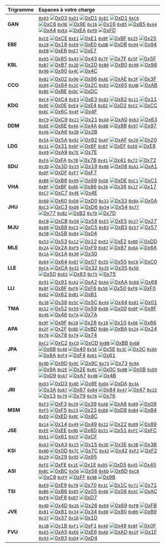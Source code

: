 |  Trigramme | Espaces à votre charge   |
|:---------- |:------------------------ |
| **GAN** | [`0x03`](./src/0x03) [![0x03](https://img.shields.io/website-up-down-green-red/https/github.com/oogre/256x256x256/blob/master/src/0x03.svg)](https://github.com/oogre/256x256x256/blob/master/src/0x03/index.html) [`0xD1`](./src/0xD1) [![0xD1](https://img.shields.io/website-up-down-green-red/https/github.com/oogre/256x256x256/blob/master/src/0xD1.svg)](https://github.com/oogre/256x256x256/blob/master/src/0xD1/) [`0xEC`](./src/0xEC) [![0xD1](https://img.shields.io/website-up-down-green-red/https/github.com/oogre/256x256x256/blob/master/src/0xEC.svg)](https://github.com/oogre/256x256x256/blob/master/src/0xEC/) [`0xC6`](./src/0xC6) [![0xC6](https://img.shields.io/website-up-down-green-red/https/github.com/oogre/256x256x256/blob/master/src/0xC6.svg)](https://github.com/oogre/256x256x256/blob/master/src/0xC6/) [`0x9E`](./src/0x9E) [![0x9E](https://img.shields.io/website-up-down-green-red/https/github.com/oogre/256x256x256/blob/master/src/0x9E.svg)](https://github.com/oogre/256x256x256/blob/master/src/0x9E/) [`0x16`](./src/0x16) [![0x16](https://img.shields.io/website-up-down-green-red/https/github.com/oogre/256x256x256/blob/master/src/0x16.svg)](https://github.com/oogre/256x256x256/blob/master/src/0x16/) [`0xB5`](./src/0xB5) [![0xB5](https://img.shields.io/website-up-down-green-red/https/github.com/oogre/256x256x256/blob/master/src/0xB5.svg)](https://github.com/oogre/256x256x256/blob/master/src/0xB5/) [`0xA4`](./src/0xA4) [![0xA4](https://img.shields.io/website-up-down-green-red/https/github.com/oogre/256x256x256/blob/master/src/0xA4.svg)](https://github.com/oogre/256x256x256/blob/master/src/0xA4/) [`0xEA`](./src/0xEA) [![0xEA](https://img.shields.io/website-up-down-green-red/https/github.com/oogre/256x256x256/blob/master/src/0xEA.svg)](https://github.com/oogre/256x256x256/blob/master/src/0xEA/) [`0xFD`](./src/0xFD) [![0xFD](https://img.shields.io/website-up-down-green-red/https/github.com/oogre/256x256x256/blob/master/src/0xFD.svg)](https://github.com/oogre/256x256x256/blob/master/src/0xFD/) |
| **EBE** | [`0xCE`](./src/0xCE) [![0xCE](https://img.shields.io/website-up-down-green-red/https/github.com/oogre/256x256x256/blob/master/src/0xCE.svg)](https://github.com/oogre/256x256x256/blob/master/src/0xCE/) [`0xE1`](./src/0xE1) [![0xE1](https://img.shields.io/website-up-down-green-red/https/github.com/oogre/256x256x256/blob/master/src/0xE1.svg)](https://github.com/oogre/256x256x256/blob/master/src/0xE1/) [`0xBF`](./src/0xBF) [![0xBF](https://img.shields.io/website-up-down-green-red/https/github.com/oogre/256x256x256/blob/master/src/0xBF.svg)](https://github.com/oogre/256x256x256/blob/master/src/0xBF/) [`0x25`](./src/0x25) [![0x25](https://img.shields.io/website-up-down-green-red/https/github.com/oogre/256x256x256/blob/master/src/0x25.svg)](https://github.com/oogre/256x256x256/blob/master/src/0x25/) [`0x18`](./src/0x18) [![0x18](https://img.shields.io/website-up-down-green-red/https/github.com/oogre/256x256x256/blob/master/src/0x18.svg)](https://github.com/oogre/256x256x256/blob/master/src/0x18/) [`0xE0`](./src/0xE0) [![0xE0](https://img.shields.io/website-up-down-green-red/https/github.com/oogre/256x256x256/blob/master/src/0xE0.svg)](https://github.com/oogre/256x256x256/blob/master/src/0xE0/) [`0xDB`](./src/0xDB) [![0xDB](https://img.shields.io/website-up-down-green-red/https/github.com/oogre/256x256x256/blob/master/src/0xDB.svg)](https://github.com/oogre/256x256x256/blob/master/src/0xDB/) [`0x94`](./src/0x94) [![0x94](https://img.shields.io/website-up-down-green-red/https/github.com/oogre/256x256x256/blob/master/src/0x94.svg)](https://github.com/oogre/256x256x256/blob/master/src/0x94/) [`0xEB`](./src/0xEB) [![0xEB](https://img.shields.io/website-up-down-green-red/https/github.com/oogre/256x256x256/blob/master/src/0xEB.svg)](https://github.com/oogre/256x256x256/blob/master/src/0xEB/) [`0xE7`](./src/0xE7) [![0xE7](https://img.shields.io/website-up-down-green-red/https/github.com/oogre/256x256x256/blob/master/src/0xE7.svg)](https://github.com/oogre/256x256x256/blob/master/src/0xE7/) |
| **KBL** | [`0x85`](./src/0x85) [![0x85](https://img.shields.io/website-up-down-green-red/https/github.com/oogre/256x256x256/blob/master/src/0x85.svg)](https://github.com/oogre/256x256x256/blob/master/src/0x85/) [`0x43`](./src/0x43) [![0x43](https://img.shields.io/website-up-down-green-red/https/github.com/oogre/256x256x256/blob/master/src/0x43.svg)](https://github.com/oogre/256x256x256/blob/master/src/0x43/) [`0x7F`](./src/0x7F) [![0x7F](https://img.shields.io/website-up-down-green-red/https/github.com/oogre/256x256x256/blob/master/src/0x7F.svg)](https://github.com/oogre/256x256x256/blob/master/src/0x7F/) [`0x5F`](./src/0x5F) [![0x5F](https://img.shields.io/website-up-down-green-red/https/github.com/oogre/256x256x256/blob/master/src/0x5F.svg)](https://github.com/oogre/256x256x256/blob/master/src/0x5F/) [`0xB7`](./src/0xB7) [![0xB7](https://img.shields.io/website-up-down-green-red/https/github.com/oogre/256x256x256/blob/master/src/0xB7.svg)](https://github.com/oogre/256x256x256/blob/master/src/0xB7/) [`0x2D`](./src/0x2D) [![0x2D](https://img.shields.io/website-up-down-green-red/https/github.com/oogre/256x256x256/blob/master/src/0x2D.svg)](https://github.com/oogre/256x256x256/blob/master/src/0x2D/) [`0xB0`](./src/0xB0) [![0xB0](https://img.shields.io/website-up-down-green-red/https/github.com/oogre/256x256x256/blob/master/src/0xB0.svg)](https://github.com/oogre/256x256x256/blob/master/src/0xB0/) [`0x98`](./src/0x98) [![0x98](https://img.shields.io/website-up-down-green-red/https/github.com/oogre/256x256x256/blob/master/src/0x98.svg)](https://github.com/oogre/256x256x256/blob/master/src/0x98/) [`0x90`](./src/0x90) [![0x90](https://img.shields.io/website-up-down-green-red/https/github.com/oogre/256x256x256/blob/master/src/0x90.svg)](https://github.com/oogre/256x256x256/blob/master/src/0x90/) [`0x4C`](./src/0x4C) [![0x4C](https://img.shields.io/website-up-down-green-red/https/github.com/oogre/256x256x256/blob/master/src/0x4C.svg)](https://github.com/oogre/256x256x256/blob/master/src/0x4C/) |
| **CCO** | [`0x02`](./src/0x02) [![0x02](https://img.shields.io/website-up-down-green-red/https/github.com/oogre/256x256x256/blob/master/src/0x02.svg)](https://github.com/oogre/256x256x256/blob/master/src/0x02/) [`0x96`](./src/0x96) [![0x96](https://img.shields.io/website-up-down-green-red/https/github.com/oogre/256x256x256/blob/master/src/0x96.svg)](https://github.com/oogre/256x256x256/blob/master/src/0x96/) [`0xAE`](./src/0xAE) [![0xAE](https://img.shields.io/website-up-down-green-red/https/github.com/oogre/256x256x256/blob/master/src/0xAE.svg)](https://github.com/oogre/256x256x256/blob/master/src/0xAE/) [`0x3F`](./src/0x3F) [![0x3F](https://img.shields.io/website-up-down-green-red/https/github.com/oogre/256x256x256/blob/master/src/0x3F.svg)](https://github.com/oogre/256x256x256/blob/master/src/0x3F/) [`0x84`](./src/0x84) [![0x84](https://img.shields.io/website-up-down-green-red/https/github.com/oogre/256x256x256/blob/master/src/0x84.svg)](https://github.com/oogre/256x256x256/blob/master/src/0x84/) [`0x2C`](./src/0x2C) [![0x2C](https://img.shields.io/website-up-down-green-red/https/github.com/oogre/256x256x256/blob/master/src/0x2C.svg)](https://github.com/oogre/256x256x256/blob/master/src/0x2C/) [`0x65`](./src/0x65) [![0x65](https://img.shields.io/website-up-down-green-red/https/github.com/oogre/256x256x256/blob/master/src/0x65.svg)](https://github.com/oogre/256x256x256/blob/master/src/0x65/) [`0xAB`](./src/0xAB) [![0xAB](https://img.shields.io/website-up-down-green-red/https/github.com/oogre/256x256x256/blob/master/src/0xAB.svg)](https://github.com/oogre/256x256x256/blob/master/src/0xAB/) [`0xBE`](./src/0xBE) [![0xBE](https://img.shields.io/website-up-down-green-red/https/github.com/oogre/256x256x256/blob/master/src/0xBE.svg)](https://github.com/oogre/256x256x256/blob/master/src/0xBE/) [`0xDC`](./src/0xDC) [![0xDC](https://img.shields.io/website-up-down-green-red/https/github.com/oogre/256x256x256/blob/master/src/0xDC.svg)](https://github.com/oogre/256x256x256/blob/master/src/0xDC/) |
| **KDG** | [`0xC4`](./src/0xC4) [![0xC4](https://img.shields.io/website-up-down-green-red/https/github.com/oogre/256x256x256/blob/master/src/0xC4.svg)](https://github.com/oogre/256x256x256/blob/master/src/0xC4/) [`0xE3`](./src/0xE3) [![0xE3](https://img.shields.io/website-up-down-green-red/https/github.com/oogre/256x256x256/blob/master/src/0xE3.svg)](https://github.com/oogre/256x256x256/blob/master/src/0xE3/) [`0x82`](./src/0x82) [![0x82](https://img.shields.io/website-up-down-green-red/https/github.com/oogre/256x256x256/blob/master/src/0x82.svg)](https://github.com/oogre/256x256x256/blob/master/src/0x82/) [`0x11`](./src/0x11) [![0x11](https://img.shields.io/website-up-down-green-red/https/github.com/oogre/256x256x256/blob/master/src/0x11.svg)](https://github.com/oogre/256x256x256/blob/master/src/0x11/) [`0x0E`](./src/0x0E) [![0x0E](https://img.shields.io/website-up-down-green-red/https/github.com/oogre/256x256x256/blob/master/src/0x0E.svg)](https://github.com/oogre/256x256x256/blob/master/src/0x0E/) [`0xE4`](./src/0xE4) [![0xE4](https://img.shields.io/website-up-down-green-red/https/github.com/oogre/256x256x256/blob/master/src/0xE4.svg)](https://github.com/oogre/256x256x256/blob/master/src/0xE4/) [`0xD2`](./src/0xD2) [![0xD2](https://img.shields.io/website-up-down-green-red/https/github.com/oogre/256x256x256/blob/master/src/0xD2.svg)](https://github.com/oogre/256x256x256/blob/master/src/0xD2/) [`0xCC`](./src/0xCC) [![0xCC](https://img.shields.io/website-up-down-green-red/https/github.com/oogre/256x256x256/blob/master/src/0xCC.svg)](https://github.com/oogre/256x256x256/blob/master/src/0xCC/) [`0x6C`](./src/0x6C) [![0x6C](https://img.shields.io/website-up-down-green-red/https/github.com/oogre/256x256x256/blob/master/src/0x6C.svg)](https://github.com/oogre/256x256x256/blob/master/src/0x6C/) [`0x4F`](./src/0x4F) [![0x4F](https://img.shields.io/website-up-down-green-red/https/github.com/oogre/256x256x256/blob/master/src/0x4F.svg)](https://github.com/oogre/256x256x256/blob/master/src/0x4F/) |
| **DDM** | [`0xC9`](./src/0xC9) [![0xC9](https://img.shields.io/website-up-down-green-red/https/github.com/oogre/256x256x256/blob/master/src/0xC9.svg)](https://github.com/oogre/256x256x256/blob/master/src/0xC9/) [`0x21`](./src/0x21) [![0x21](https://img.shields.io/website-up-down-green-red/https/github.com/oogre/256x256x256/blob/master/src/0x21.svg)](https://github.com/oogre/256x256x256/blob/master/src/0x21/) [`0xA0`](./src/0xA0) [![0xA0](https://img.shields.io/website-up-down-green-red/https/github.com/oogre/256x256x256/blob/master/src/0xA0.svg)](https://github.com/oogre/256x256x256/blob/master/src/0xA0/) [`0x63`](./src/0x63) [![0x63](https://img.shields.io/website-up-down-green-red/https/github.com/oogre/256x256x256/blob/master/src/0x63.svg)](https://github.com/oogre/256x256x256/blob/master/src/0x63/) [`0x6E`](./src/0x6E) [![0x6E](https://img.shields.io/website-up-down-green-red/https/github.com/oogre/256x256x256/blob/master/src/0x6E.svg)](https://github.com/oogre/256x256x256/blob/master/src/0x6E/) [`0x4A`](./src/0x4A) [![0x4A](https://img.shields.io/website-up-down-green-red/https/github.com/oogre/256x256x256/blob/master/src/0x4A.svg)](https://github.com/oogre/256x256x256/blob/master/src/0x4A/) [`0x8B`](./src/0x8B) [![0x8B](https://img.shields.io/website-up-down-green-red/https/github.com/oogre/256x256x256/blob/master/src/0x8B.svg)](https://github.com/oogre/256x256x256/blob/master/src/0x8B/) [`0x97`](./src/0x97) [![0x97](https://img.shields.io/website-up-down-green-red/https/github.com/oogre/256x256x256/blob/master/src/0x97.svg)](https://github.com/oogre/256x256x256/blob/master/src/0x97/) [`0xA6`](./src/0xA6) [![0xA6](https://img.shields.io/website-up-down-green-red/https/github.com/oogre/256x256x256/blob/master/src/0xA6.svg)](https://github.com/oogre/256x256x256/blob/master/src/0xA6/) [`0x2B`](./src/0x2B) [![0x2B](https://img.shields.io/website-up-down-green-red/https/github.com/oogre/256x256x256/blob/master/src/0x2B.svg)](https://github.com/oogre/256x256x256/blob/master/src/0x2B/) |
| **LDG** | [`0x5A`](./src/0x5A) [![0x5A](https://img.shields.io/website-up-down-green-red/https/github.com/oogre/256x256x256/blob/master/src/0x5A.svg)](https://github.com/oogre/256x256x256/blob/master/src/0x5A/) [`0x92`](./src/0x92) [![0x92](https://img.shields.io/website-up-down-green-red/https/github.com/oogre/256x256x256/blob/master/src/0x92.svg)](https://github.com/oogre/256x256x256/blob/master/src/0x92/) [`0xAF`](./src/0xAF) [![0xAF](https://img.shields.io/website-up-down-green-red/https/github.com/oogre/256x256x256/blob/master/src/0xAF.svg)](https://github.com/oogre/256x256x256/blob/master/src/0xAF/) [`0x20`](./src/0x20) [![0x20](https://img.shields.io/website-up-down-green-red/https/github.com/oogre/256x256x256/blob/master/src/0x20.svg)](https://github.com/oogre/256x256x256/blob/master/src/0x20/) [`0x31`](./src/0x31) [![0x31](https://img.shields.io/website-up-down-green-red/https/github.com/oogre/256x256x256/blob/master/src/0x31.svg)](https://github.com/oogre/256x256x256/blob/master/src/0x31/) [`0x6F`](./src/0x6F) [![0x6F](https://img.shields.io/website-up-down-green-red/https/github.com/oogre/256x256x256/blob/master/src/0x6F.svg)](https://github.com/oogre/256x256x256/blob/master/src/0x6F/) [`0xEF`](./src/0xEF) [![0xEF](https://img.shields.io/website-up-down-green-red/https/github.com/oogre/256x256x256/blob/master/src/0xEF.svg)](https://github.com/oogre/256x256x256/blob/master/src/0xEF/) [`0xE8`](./src/0xE8) [![0xE8](https://img.shields.io/website-up-down-green-red/https/github.com/oogre/256x256x256/blob/master/src/0xE8.svg)](https://github.com/oogre/256x256x256/blob/master/src/0xE8/) [`0xA9`](./src/0xA9) [![0xA9](https://img.shields.io/website-up-down-green-red/https/github.com/oogre/256x256x256/blob/master/src/0xA9.svg)](https://github.com/oogre/256x256x256/blob/master/src/0xA9/) [`0x7E`](./src/0x7E) [![0x7E](https://img.shields.io/website-up-down-green-red/https/github.com/oogre/256x256x256/blob/master/src/0x7E.svg)](https://github.com/oogre/256x256x256/blob/master/src/0x7E/) |
| **SDU** | [`0xFA`](./src/0xFA) [![0xFA](https://img.shields.io/website-up-down-green-red/https/github.com/oogre/256x256x256/blob/master/src/0xFA.svg)](https://github.com/oogre/256x256x256/blob/master/src/0xFA/) [`0x7B`](./src/0x7B) [![0x7B](https://img.shields.io/website-up-down-green-red/https/github.com/oogre/256x256x256/blob/master/src/0x7B.svg)](https://github.com/oogre/256x256x256/blob/master/src/0x7B/) [`0x41`](./src/0x41) [![0x41](https://img.shields.io/website-up-down-green-red/https/github.com/oogre/256x256x256/blob/master/src/0x41.svg)](https://github.com/oogre/256x256x256/blob/master/src/0x41/) [`0x72`](./src/0x72) [![0x72](https://img.shields.io/website-up-down-green-red/https/github.com/oogre/256x256x256/blob/master/src/0x72.svg)](https://github.com/oogre/256x256x256/blob/master/src/0x72/) [`0x3D`](./src/0x3D) [![0x3D](https://img.shields.io/website-up-down-green-red/https/github.com/oogre/256x256x256/blob/master/src/0x3D.svg)](https://github.com/oogre/256x256x256/blob/master/src/0x3D/) [`0x19`](./src/0x19) [![0x19](https://img.shields.io/website-up-down-green-red/https/github.com/oogre/256x256x256/blob/master/src/0x19.svg)](https://github.com/oogre/256x256x256/blob/master/src/0x19/) [`0x08`](./src/0x08) [![0x08](https://img.shields.io/website-up-down-green-red/https/github.com/oogre/256x256x256/blob/master/src/0x08.svg)](https://github.com/oogre/256x256x256/blob/master/src/0x08/) [`0xA1`](./src/0xA1) [![0xA1](https://img.shields.io/website-up-down-green-red/https/github.com/oogre/256x256x256/blob/master/src/0xA1.svg)](https://github.com/oogre/256x256x256/blob/master/src/0xA1/) [`0xDF`](./src/0xDF) [![0xDF](https://img.shields.io/website-up-down-green-red/https/github.com/oogre/256x256x256/blob/master/src/0xDF.svg)](https://github.com/oogre/256x256x256/blob/master/src/0xDF/) [`0xF7`](./src/0xF7) [![0xF7](https://img.shields.io/website-up-down-green-red/https/github.com/oogre/256x256x256/blob/master/src/0xF7.svg)](https://github.com/oogre/256x256x256/blob/master/src/0xF7/) |
| **VHA** | [`0xB8`](./src/0xB8) [![0xB8](https://img.shields.io/website-up-down-green-red/https/github.com/oogre/256x256x256/blob/master/src/0xB8.svg)](https://github.com/oogre/256x256x256/blob/master/src/0xB8/) [`0x99`](./src/0x99) [![0x99](https://img.shields.io/website-up-down-green-red/https/github.com/oogre/256x256x256/blob/master/src/0x99.svg)](https://github.com/oogre/256x256x256/blob/master/src/0x99/) [`0xDE`](./src/0xDE) [![0xDE](https://img.shields.io/website-up-down-green-red/https/github.com/oogre/256x256x256/blob/master/src/0xDE.svg)](https://github.com/oogre/256x256x256/blob/master/src/0xDE/) [`0xC1`](./src/0xC1) [![0xC1](https://img.shields.io/website-up-down-green-red/https/github.com/oogre/256x256x256/blob/master/src/0xC1.svg)](https://github.com/oogre/256x256x256/blob/master/src/0xC1/) [`0xBF`](./src/0xBF) [![0xBF](https://img.shields.io/website-up-down-green-red/https/github.com/oogre/256x256x256/blob/master/src/0xBF.svg)](https://github.com/oogre/256x256x256/blob/master/src/0xBF/) [`0x86`](./src/0x86) [![0x86](https://img.shields.io/website-up-down-green-red/https/github.com/oogre/256x256x256/blob/master/src/0x86.svg)](https://github.com/oogre/256x256x256/blob/master/src/0x86/) [`0x36`](./src/0x36) [![0x36](https://img.shields.io/website-up-down-green-red/https/github.com/oogre/256x256x256/blob/master/src/0x36.svg)](https://github.com/oogre/256x256x256/blob/master/src/0x36/) [`0x17`](./src/0x17) [![0x17](https://img.shields.io/website-up-down-green-red/https/github.com/oogre/256x256x256/blob/master/src/0x17.svg)](https://github.com/oogre/256x256x256/blob/master/src/0x17/) [`0xC7`](./src/0xC7) [![0xC7](https://img.shields.io/website-up-down-green-red/https/github.com/oogre/256x256x256/blob/master/src/0xC7.svg)](https://github.com/oogre/256x256x256/blob/master/src/0xC7/) [`0x4E`](./src/0x4E) [![0x4E](https://img.shields.io/website-up-down-green-red/https/github.com/oogre/256x256x256/blob/master/src/0x4E.svg)](https://github.com/oogre/256x256x256/blob/master/src/0x4E/) |
| **JHU** | [`0x60`](./src/0x60) [![0x60](https://img.shields.io/website-up-down-green-red/https/github.com/oogre/256x256x256/blob/master/src/0x60.svg)](https://github.com/oogre/256x256x256/blob/master/src/0x60/) [`0xD0`](./src/0xD0) [![0xD0](https://img.shields.io/website-up-down-green-red/https/github.com/oogre/256x256x256/blob/master/src/0xD0.svg)](https://github.com/oogre/256x256x256/blob/master/src/0xD0/) [`0x33`](./src/0x33) [![0x33](https://img.shields.io/website-up-down-green-red/https/github.com/oogre/256x256x256/blob/master/src/0x33.svg)](https://github.com/oogre/256x256x256/blob/master/src/0x33/) [`0x0A`](./src/0x0A) [![0x0A](https://img.shields.io/website-up-down-green-red/https/github.com/oogre/256x256x256/blob/master/src/0x0A.svg)](https://github.com/oogre/256x256x256/blob/master/src/0x0A/) [`0xC3`](./src/0xC3) [![0xC3](https://img.shields.io/website-up-down-green-red/https/github.com/oogre/256x256x256/blob/master/src/0xC3.svg)](https://github.com/oogre/256x256x256/blob/master/src/0xC3/) [`0xD6`](./src/0xD6) [![0xD6](https://img.shields.io/website-up-down-green-red/https/github.com/oogre/256x256x256/blob/master/src/0xD6.svg)](https://github.com/oogre/256x256x256/blob/master/src/0xD6/) [`0x54`](./src/0x54) [![0x54](https://img.shields.io/website-up-down-green-red/https/github.com/oogre/256x256x256/blob/master/src/0x54.svg)](https://github.com/oogre/256x256x256/blob/master/src/0x54/) [`0x77`](./src/0x77) [![0x77](https://img.shields.io/website-up-down-green-red/https/github.com/oogre/256x256x256/blob/master/src/0x77.svg)](https://github.com/oogre/256x256x256/blob/master/src/0x77/) [`0xB2`](./src/0xB2) [![0xB2](https://img.shields.io/website-up-down-green-red/https/github.com/oogre/256x256x256/blob/master/src/0xB2.svg)](https://github.com/oogre/256x256x256/blob/master/src/0xB2/) [`0x7D`](./src/0x7D) [![0x7D](https://img.shields.io/website-up-down-green-red/https/github.com/oogre/256x256x256/blob/master/src/0x7D.svg)](https://github.com/oogre/256x256x256/blob/master/src/0x7D/) |
| **MJU** | [`0xCB`](./src/0xCB) [![0xCB](https://img.shields.io/website-up-down-green-red/https/github.com/oogre/256x256x256/blob/master/src/0xCB.svg)](https://github.com/oogre/256x256x256/blob/master/src/0xCB/) [`0x58`](./src/0x58) [![0x58](https://img.shields.io/website-up-down-green-red/https/github.com/oogre/256x256x256/blob/master/src/0x58.svg)](https://github.com/oogre/256x256x256/blob/master/src/0x58/) [`0xE5`](./src/0xE5) [![0xE5](https://img.shields.io/website-up-down-green-red/https/github.com/oogre/256x256x256/blob/master/src/0xE5.svg)](https://github.com/oogre/256x256x256/blob/master/src/0xE5/) [`0x27`](./src/0x27) [![0x27](https://img.shields.io/website-up-down-green-red/https/github.com/oogre/256x256x256/blob/master/src/0x27.svg)](https://github.com/oogre/256x256x256/blob/master/src/0x27/) [`0x88`](./src/0x88) [![0x88](https://img.shields.io/website-up-down-green-red/https/github.com/oogre/256x256x256/blob/master/src/0x88.svg)](https://github.com/oogre/256x256x256/blob/master/src/0x88/) [`0xC5`](./src/0xC5) [![0xC5](https://img.shields.io/website-up-down-green-red/https/github.com/oogre/256x256x256/blob/master/src/0xC5.svg)](https://github.com/oogre/256x256x256/blob/master/src/0xC5/) [`0xB3`](./src/0xB3) [![0xB3](https://img.shields.io/website-up-down-green-red/https/github.com/oogre/256x256x256/blob/master/src/0xB3.svg)](https://github.com/oogre/256x256x256/blob/master/src/0xB3/) [`0x57`](./src/0x57) [![0x57](https://img.shields.io/website-up-down-green-red/https/github.com/oogre/256x256x256/blob/master/src/0x57.svg)](https://github.com/oogre/256x256x256/blob/master/src/0x57/) [`0x5B`](./src/0x5B) [![0x5B](https://img.shields.io/website-up-down-green-red/https/github.com/oogre/256x256x256/blob/master/src/0x5B.svg)](https://github.com/oogre/256x256x256/blob/master/src/0x5B/) [`0x04`](./src/0x04) [![0x04](https://img.shields.io/website-up-down-green-red/https/github.com/oogre/256x256x256/blob/master/src/0x04.svg)](https://github.com/oogre/256x256x256/blob/master/src/0x04/) |
| **MLE** | [`0x53`](./src/0x53) [![0x53](https://img.shields.io/website-up-down-green-red/https/github.com/oogre/256x256x256/blob/master/src/0x53.svg)](https://github.com/oogre/256x256x256/blob/master/src/0x53/) [`0x12`](./src/0x12) [![0x12](https://img.shields.io/website-up-down-green-red/https/github.com/oogre/256x256x256/blob/master/src/0x12.svg)](https://github.com/oogre/256x256x256/blob/master/src/0x12/) [`0xE2`](./src/0xE2) [![0xE2](https://img.shields.io/website-up-down-green-red/https/github.com/oogre/256x256x256/blob/master/src/0xE2.svg)](https://github.com/oogre/256x256x256/blob/master/src/0xE2/) [`0xDD`](./src/0xDD) [![0xDD](https://img.shields.io/website-up-down-green-red/https/github.com/oogre/256x256x256/blob/master/src/0xDD.svg)](https://github.com/oogre/256x256x256/blob/master/src/0xDD/) [`0x2A`](./src/0x2A) [![0x2A](https://img.shields.io/website-up-down-green-red/https/github.com/oogre/256x256x256/blob/master/src/0x2A.svg)](https://github.com/oogre/256x256x256/blob/master/src/0x2A/) [`0xF9`](./src/0xF9) [![0xF9](https://img.shields.io/website-up-down-green-red/https/github.com/oogre/256x256x256/blob/master/src/0xF9.svg)](https://github.com/oogre/256x256x256/blob/master/src/0xF9/) [`0x87`](./src/0x87) [![0x87](https://img.shields.io/website-up-down-green-red/https/github.com/oogre/256x256x256/blob/master/src/0x87.svg)](https://github.com/oogre/256x256x256/blob/master/src/0x87/) [`0x6A`](./src/0x6A) [![0x6A](https://img.shields.io/website-up-down-green-red/https/github.com/oogre/256x256x256/blob/master/src/0x6A.svg)](https://github.com/oogre/256x256x256/blob/master/src/0x6A/) [`0x1A`](./src/0x1A) [![0x1A](https://img.shields.io/website-up-down-green-red/https/github.com/oogre/256x256x256/blob/master/src/0x1A.svg)](https://github.com/oogre/256x256x256/blob/master/src/0x1A/) [`0x30`](./src/0x30) [![0x30](https://img.shields.io/website-up-down-green-red/https/github.com/oogre/256x256x256/blob/master/src/0x30.svg)](https://github.com/oogre/256x256x256/blob/master/src/0x30/) |
| **LLE** | [`0x64`](./src/0x64) [![0x64](https://img.shields.io/website-up-down-green-red/https/github.com/oogre/256x256x256/blob/master/src/0x64.svg)](https://github.com/oogre/256x256x256/blob/master/src/0x64/) [`0x07`](./src/0x07) [![0x07](https://img.shields.io/website-up-down-green-red/https/github.com/oogre/256x256x256/blob/master/src/0x07.svg)](https://github.com/oogre/256x256x256/blob/master/src/0x07/) [`0x55`](./src/0x55) [![0x55](https://img.shields.io/website-up-down-green-red/https/github.com/oogre/256x256x256/blob/master/src/0x55.svg)](https://github.com/oogre/256x256x256/blob/master/src/0x55/) [`0xC0`](./src/0xC0) [![0xC0](https://img.shields.io/website-up-down-green-red/https/github.com/oogre/256x256x256/blob/master/src/0xC0.svg)](https://github.com/oogre/256x256x256/blob/master/src/0xC0/) [`0xCA`](./src/0xCA) [![0xCA](https://img.shields.io/website-up-down-green-red/https/github.com/oogre/256x256x256/blob/master/src/0xCA.svg)](https://github.com/oogre/256x256x256/blob/master/src/0xCA/) [`0x32`](./src/0x32) [![0x32](https://img.shields.io/website-up-down-green-red/https/github.com/oogre/256x256x256/blob/master/src/0x32.svg)](https://github.com/oogre/256x256x256/blob/master/src/0x32/) [`0x35`](./src/0x35) [![0x35](https://img.shields.io/website-up-down-green-red/https/github.com/oogre/256x256x256/blob/master/src/0x35.svg)](https://github.com/oogre/256x256x256/blob/master/src/0x35/) [`0x5D`](./src/0x5D) [![0x5D](https://img.shields.io/website-up-down-green-red/https/github.com/oogre/256x256x256/blob/master/src/0x5D.svg)](https://github.com/oogre/256x256x256/blob/master/src/0x5D/) [`0x83`](./src/0x83) [![0x83](https://img.shields.io/website-up-down-green-red/https/github.com/oogre/256x256x256/blob/master/src/0x83.svg)](https://github.com/oogre/256x256x256/blob/master/src/0x83/) [`0x75`](./src/0x75) [![0x75](https://img.shields.io/website-up-down-green-red/https/github.com/oogre/256x256x256/blob/master/src/0x75.svg)](https://github.com/oogre/256x256x256/blob/master/src/0x75/) |
| **LLI** | [`0x91`](./src/0x91) [![0x91](https://img.shields.io/website-up-down-green-red/https/github.com/oogre/256x256x256/blob/master/src/0x91.svg)](https://github.com/oogre/256x256x256/blob/master/src/0x91/) [`0xA2`](./src/0xA2) [![0xA2](https://img.shields.io/website-up-down-green-red/https/github.com/oogre/256x256x256/blob/master/src/0xA2.svg)](https://github.com/oogre/256x256x256/blob/master/src/0xA2/) [`0xAA`](./src/0xAA) [![0xAA](https://img.shields.io/website-up-down-green-red/https/github.com/oogre/256x256x256/blob/master/src/0xAA.svg)](https://github.com/oogre/256x256x256/blob/master/src/0xAA/) [`0x68`](./src/0x68) [![0x68](https://img.shields.io/website-up-down-green-red/https/github.com/oogre/256x256x256/blob/master/src/0x68.svg)](https://github.com/oogre/256x256x256/blob/master/src/0x68/) [`0x8F`](./src/0x8F) [![0x8F](https://img.shields.io/website-up-down-green-red/https/github.com/oogre/256x256x256/blob/master/src/0x8F.svg)](https://github.com/oogre/256x256x256/blob/master/src/0x8F/) [`0xF6`](./src/0xF6) [![0xF6](https://img.shields.io/website-up-down-green-red/https/github.com/oogre/256x256x256/blob/master/src/0xF6.svg)](https://github.com/oogre/256x256x256/blob/master/src/0xF6/) [`0x50`](./src/0x50) [![0x50](https://img.shields.io/website-up-down-green-red/https/github.com/oogre/256x256x256/blob/master/src/0x50.svg)](https://github.com/oogre/256x256x256/blob/master/src/0x50/) [`0xF0`](./src/0xF0) [![0xF0](https://img.shields.io/website-up-down-green-red/https/github.com/oogre/256x256x256/blob/master/src/0xF0.svg)](https://github.com/oogre/256x256x256/blob/master/src/0xF0/) [`0x62`](./src/0x62) [![0x62](https://img.shields.io/website-up-down-green-red/https/github.com/oogre/256x256x256/blob/master/src/0x62.svg)](https://github.com/oogre/256x256x256/blob/master/src/0x62/) [`0xB1`](./src/0xB1) [![0xB1](https://img.shields.io/website-up-down-green-red/https/github.com/oogre/256x256x256/blob/master/src/0xB1.svg)](https://github.com/oogre/256x256x256/blob/master/src/0xB1/) |
| **TMA** | [`0x38`](./src/0x38) [![0x38](https://img.shields.io/website-up-down-green-red/https/github.com/oogre/256x256x256/blob/master/src/0x38.svg)](https://github.com/oogre/256x256x256/blob/master/src/0x38/) [`0x5C`](./src/0x5C) [![0x5C](https://img.shields.io/website-up-down-green-red/https/github.com/oogre/256x256x256/blob/master/src/0x5C.svg)](https://github.com/oogre/256x256x256/blob/master/src/0x5C/) [`0x44`](./src/0x44) [![0x44](https://img.shields.io/website-up-down-green-red/https/github.com/oogre/256x256x256/blob/master/src/0x44.svg)](https://github.com/oogre/256x256x256/blob/master/src/0x44/) [`0x01`](./src/0x01) [![0x01](https://img.shields.io/website-up-down-green-red/https/github.com/oogre/256x256x256/blob/master/src/0x01.svg)](https://github.com/oogre/256x256x256/blob/master/src/0x01/) [`0x52`](./src/0x52) [![0x52](https://img.shields.io/website-up-down-green-red/https/github.com/oogre/256x256x256/blob/master/src/0x52.svg)](https://github.com/oogre/256x256x256/blob/master/src/0x52/) [`0x59`](./src/0x59) [![0x59](https://img.shields.io/website-up-down-green-red/https/github.com/oogre/256x256x256/blob/master/src/0x59.svg)](https://github.com/oogre/256x256x256/blob/master/src/0x59/) [`0x00`](./src/0x00) [![0x00](https://img.shields.io/website-up-down-green-red/https/github.com/oogre/256x256x256/blob/master/src/0x00.svg)](https://github.com/oogre/256x256x256/blob/master/src/0x00/) [`0x8F`](./src/0x8F) [![0x8F](https://img.shields.io/website-up-down-green-red/https/github.com/oogre/256x256x256/blob/master/src/0x8F.svg)](https://github.com/oogre/256x256x256/blob/master/src/0x8F/) [`0x46`](./src/0x46) [![0x46](https://img.shields.io/website-up-down-green-red/https/github.com/oogre/256x256x256/blob/master/src/0x46.svg)](https://github.com/oogre/256x256x256/blob/master/src/0x46/) [`0x7A`](./src/0x7A) [![0x7A](https://img.shields.io/website-up-down-green-red/https/github.com/oogre/256x256x256/blob/master/src/0x7A.svg)](https://github.com/oogre/256x256x256/blob/master/src/0x7A/) |
| **APA** | [`0x9F`](./src/0x9F) [![0x9F](https://img.shields.io/website-up-down-green-red/https/github.com/oogre/256x256x256/blob/master/src/0x9F.svg)](https://github.com/oogre/256x256x256/blob/master/src/0x9F/) [`0x28`](./src/0x28) [![0x28](https://img.shields.io/website-up-down-green-red/https/github.com/oogre/256x256x256/blob/master/src/0x28.svg)](https://github.com/oogre/256x256x256/blob/master/src/0x28/) [`0x10`](./src/0x10) [![0x10](https://img.shields.io/website-up-down-green-red/https/github.com/oogre/256x256x256/blob/master/src/0x10.svg)](https://github.com/oogre/256x256x256/blob/master/src/0x10/) [`0x66`](./src/0x66) [![0x66](https://img.shields.io/website-up-down-green-red/https/github.com/oogre/256x256x256/blob/master/src/0x66.svg)](https://github.com/oogre/256x256x256/blob/master/src/0x66/) [`0x2F`](./src/0x2F) [![0x2F](https://img.shields.io/website-up-down-green-red/https/github.com/oogre/256x256x256/blob/master/src/0x2F.svg)](https://github.com/oogre/256x256x256/blob/master/src/0x2F/) [`0xBD`](./src/0xBD) [![0xBD](https://img.shields.io/website-up-down-green-red/https/github.com/oogre/256x256x256/blob/master/src/0xBD.svg)](https://github.com/oogre/256x256x256/blob/master/src/0xBD/) [`0xBA`](./src/0xBA) [![0xBA](https://img.shields.io/website-up-down-green-red/https/github.com/oogre/256x256x256/blob/master/src/0xBA.svg)](https://github.com/oogre/256x256x256/blob/master/src/0xBA/) [`0x24`](./src/0x24) [![0x24](https://img.shields.io/website-up-down-green-red/https/github.com/oogre/256x256x256/blob/master/src/0x24.svg)](https://github.com/oogre/256x256x256/blob/master/src/0x24/) [`0x78`](./src/0x78) [![0x78](https://img.shields.io/website-up-down-green-red/https/github.com/oogre/256x256x256/blob/master/src/0x78.svg)](https://github.com/oogre/256x256x256/blob/master/src/0x78/) [`0x74`](./src/0x74) [![0x74](https://img.shields.io/website-up-down-green-red/https/github.com/oogre/256x256x256/blob/master/src/0x74.svg)](https://github.com/oogre/256x256x256/blob/master/src/0x74/) |
| **JPA** | [`0xC2`](./src/0xC2) [![0xC2](https://img.shields.io/website-up-down-green-red/https/github.com/oogre/256x256x256/blob/master/src/0xC2.svg)](https://github.com/oogre/256x256x256/blob/master/src/0xC2/) [`0xCD`](./src/0xCD) [![0xCD](https://img.shields.io/website-up-down-green-red/https/github.com/oogre/256x256x256/blob/master/src/0xCD.svg)](https://github.com/oogre/256x256x256/blob/master/src/0xCD/) [`0xBB`](./src/0xBB) [![0xBB](https://img.shields.io/website-up-down-green-red/https/github.com/oogre/256x256x256/blob/master/src/0xBB.svg)](https://github.com/oogre/256x256x256/blob/master/src/0xBB/) [`0x6B`](./src/0x6B) [![0x6B](https://img.shields.io/website-up-down-green-red/https/github.com/oogre/256x256x256/blob/master/src/0x6B.svg)](https://github.com/oogre/256x256x256/blob/master/src/0x6B/) [`0x40`](./src/0x40) [![0x40](https://img.shields.io/website-up-down-green-red/https/github.com/oogre/256x256x256/blob/master/src/0x40.svg)](https://github.com/oogre/256x256x256/blob/master/src/0x40/) [`0x5E`](./src/0x5E) [![0x5E](https://img.shields.io/website-up-down-green-red/https/github.com/oogre/256x256x256/blob/master/src/0x5E.svg)](https://github.com/oogre/256x256x256/blob/master/src/0x5E/) [`0x3C`](./src/0x3C) [![0x3C](https://img.shields.io/website-up-down-green-red/https/github.com/oogre/256x256x256/blob/master/src/0x3C.svg)](https://github.com/oogre/256x256x256/blob/master/src/0x3C/) [`0x8A`](./src/0x8A) [![0x8A](https://img.shields.io/website-up-down-green-red/https/github.com/oogre/256x256x256/blob/master/src/0x8A.svg)](https://github.com/oogre/256x256x256/blob/master/src/0x8A/) [`0xF4`](./src/0xF4) [![0xF4](https://img.shields.io/website-up-down-green-red/https/github.com/oogre/256x256x256/blob/master/src/0xF4.svg)](https://github.com/oogre/256x256x256/blob/master/src/0xF4/) [`0x61`](./src/0x61) [![0x61](https://img.shields.io/website-up-down-green-red/https/github.com/oogre/256x256x256/blob/master/src/0x61.svg)](https://github.com/oogre/256x256x256/blob/master/src/0x61/) |
| **JPF** | [`0x9D`](./src/0x9D) [![0x9D](https://img.shields.io/website-up-down-green-red/https/github.com/oogre/256x256x256/blob/master/src/0x9D.svg)](https://github.com/oogre/256x256x256/blob/master/src/0x9D/) [`0x9C`](./src/0x9C) [![0x9C](https://img.shields.io/website-up-down-green-red/https/github.com/oogre/256x256x256/blob/master/src/0x9C.svg)](https://github.com/oogre/256x256x256/blob/master/src/0x9C/) [`0x73`](./src/0x73) [![0x73](https://img.shields.io/website-up-down-green-red/https/github.com/oogre/256x256x256/blob/master/src/0x73.svg)](https://github.com/oogre/256x256x256/blob/master/src/0x73/) [`0x9A`](./src/0x9A) [![0x9A](https://img.shields.io/website-up-down-green-red/https/github.com/oogre/256x256x256/blob/master/src/0x9A.svg)](https://github.com/oogre/256x256x256/blob/master/src/0x9A/) [`0x2E`](./src/0x2E) [![0x2E](https://img.shields.io/website-up-down-green-red/https/github.com/oogre/256x256x256/blob/master/src/0x2E.svg)](https://github.com/oogre/256x256x256/blob/master/src/0x2E/) [`0x0C`](./src/0x0C) [![0x0C](https://img.shields.io/website-up-down-green-red/https/github.com/oogre/256x256x256/blob/master/src/0x0C.svg)](https://github.com/oogre/256x256x256/blob/master/src/0x0C/) [`0x0B`](./src/0x0B) [![0x0B](https://img.shields.io/website-up-down-green-red/https/github.com/oogre/256x256x256/blob/master/src/0x0B.svg)](https://github.com/oogre/256x256x256/blob/master/src/0x0B/) [`0xD9`](./src/0xD9) [![0xD9](https://img.shields.io/website-up-down-green-red/https/github.com/oogre/256x256x256/blob/master/src/0xD9.svg)](https://github.com/oogre/256x256x256/blob/master/src/0xD9/) [`0xA7`](./src/0xA7) [![0xA7](https://img.shields.io/website-up-down-green-red/https/github.com/oogre/256x256x256/blob/master/src/0xA7.svg)](https://github.com/oogre/256x256x256/blob/master/src/0xA7/) [`0x4B`](./src/0x4B) [![0x4B](https://img.shields.io/website-up-down-green-red/https/github.com/oogre/256x256x256/blob/master/src/0x4B.svg)](https://github.com/oogre/256x256x256/blob/master/src/0x4B/) |
| **JRI** | [`0xD3`](./src/0xD3) [![0xD3](https://img.shields.io/website-up-down-green-red/https/github.com/oogre/256x256x256/blob/master/src/0xD3.svg)](https://github.com/oogre/256x256x256/blob/master/src/0xD3/) [`0x8E`](./src/0x8E) [![0x8E](https://img.shields.io/website-up-down-green-red/https/github.com/oogre/256x256x256/blob/master/src/0x8E.svg)](https://github.com/oogre/256x256x256/blob/master/src/0x8E/) [`0xDA`](./src/0xDA) [![0xDA](https://img.shields.io/website-up-down-green-red/https/github.com/oogre/256x256x256/blob/master/src/0xDA.svg)](https://github.com/oogre/256x256x256/blob/master/src/0xDA/) [`0x3A`](./src/0x3A) [![0x3A](https://img.shields.io/website-up-down-green-red/https/github.com/oogre/256x256x256/blob/master/src/0x3A.svg)](https://github.com/oogre/256x256x256/blob/master/src/0x3A/) [`0x67`](./src/0x67) [![0x67](https://img.shields.io/website-up-down-green-red/https/github.com/oogre/256x256x256/blob/master/src/0x67.svg)](https://github.com/oogre/256x256x256/blob/master/src/0x67/) [`0x84`](./src/0x84) [![0x84](https://img.shields.io/website-up-down-green-red/https/github.com/oogre/256x256x256/blob/master/src/0x84.svg)](https://github.com/oogre/256x256x256/blob/master/src/0x84/) [`0x47`](./src/0x47) [![0x47](https://img.shields.io/website-up-down-green-red/https/github.com/oogre/256x256x256/blob/master/src/0x47.svg)](https://github.com/oogre/256x256x256/blob/master/src/0x47/) [`0x13`](./src/0x13) [![0x13](https://img.shields.io/website-up-down-green-red/https/github.com/oogre/256x256x256/blob/master/src/0x13.svg)](https://github.com/oogre/256x256x256/blob/master/src/0x13/) [`0x79`](./src/0x79) [![0x79](https://img.shields.io/website-up-down-green-red/https/github.com/oogre/256x256x256/blob/master/src/0x79.svg)](https://github.com/oogre/256x256x256/blob/master/src/0x79/) [`0x76`](./src/0x76) [![0x76](https://img.shields.io/website-up-down-green-red/https/github.com/oogre/256x256x256/blob/master/src/0x76.svg)](https://github.com/oogre/256x256x256/blob/master/src/0x76/) |
| **MSM** | [`0xF3`](./src/0xF3) [![0xF3](https://img.shields.io/website-up-down-green-red/https/github.com/oogre/256x256x256/blob/master/src/0xF3.svg)](https://github.com/oogre/256x256x256/blob/master/src/0xF3/) [`0x39`](./src/0x39) [![0x39](https://img.shields.io/website-up-down-green-red/https/github.com/oogre/256x256x256/blob/master/src/0x39.svg)](https://github.com/oogre/256x256x256/blob/master/src/0x39/) [`0xA8`](./src/0xA8) [![0xA8](https://img.shields.io/website-up-down-green-red/https/github.com/oogre/256x256x256/blob/master/src/0xA8.svg)](https://github.com/oogre/256x256x256/blob/master/src/0xA8/) [`0x09`](./src/0x09) [![0x09](https://img.shields.io/website-up-down-green-red/https/github.com/oogre/256x256x256/blob/master/src/0x09.svg)](https://github.com/oogre/256x256x256/blob/master/src/0x09/) [`0xF5`](./src/0xF5) [![0xF5](https://img.shields.io/website-up-down-green-red/https/github.com/oogre/256x256x256/blob/master/src/0xF5.svg)](https://github.com/oogre/256x256x256/blob/master/src/0xF5/) [`0x23`](./src/0x23) [![0x23](https://img.shields.io/website-up-down-green-red/https/github.com/oogre/256x256x256/blob/master/src/0x23.svg)](https://github.com/oogre/256x256x256/blob/master/src/0x23/) [`0xD8`](./src/0xD8) [![0xD8](https://img.shields.io/website-up-down-green-red/https/github.com/oogre/256x256x256/blob/master/src/0xD8.svg)](https://github.com/oogre/256x256x256/blob/master/src/0xD8/) [`0xB4`](./src/0xB4) [![0xB4](https://img.shields.io/website-up-down-green-red/https/github.com/oogre/256x256x256/blob/master/src/0xB4.svg)](https://github.com/oogre/256x256x256/blob/master/src/0xB4/) [`0xED`](./src/0xED) [![0xED](https://img.shields.io/website-up-down-green-red/https/github.com/oogre/256x256x256/blob/master/src/0xED.svg)](https://github.com/oogre/256x256x256/blob/master/src/0xED/) [`0x8C`](./src/0x8C) [![0x8C](https://img.shields.io/website-up-down-green-red/https/github.com/oogre/256x256x256/blob/master/src/0x8C.svg)](https://github.com/oogre/256x256x256/blob/master/src/0x8C/) |
| **JSE** | [`0x14`](./src/0x14) [![0x14](https://img.shields.io/website-up-down-green-red/https/github.com/oogre/256x256x256/blob/master/src/0x14.svg)](https://github.com/oogre/256x256x256/blob/master/src/0x14/) [`0x49`](./src/0x49) [![0x49](https://img.shields.io/website-up-down-green-red/https/github.com/oogre/256x256x256/blob/master/src/0x49.svg)](https://github.com/oogre/256x256x256/blob/master/src/0x49/) [`0x22`](./src/0x22) [![0x22](https://img.shields.io/website-up-down-green-red/https/github.com/oogre/256x256x256/blob/master/src/0x22.svg)](https://github.com/oogre/256x256x256/blob/master/src/0x22/) [`0x89`](./src/0x89) [![0x89](https://img.shields.io/website-up-down-green-red/https/github.com/oogre/256x256x256/blob/master/src/0x89.svg)](https://github.com/oogre/256x256x256/blob/master/src/0x89/) [`0xEE`](./src/0xEE) [![0xEE](https://img.shields.io/website-up-down-green-red/https/github.com/oogre/256x256x256/blob/master/src/0xEE.svg)](https://github.com/oogre/256x256x256/blob/master/src/0xEE/) [`0x8D`](./src/0x8D) [![0x8D](https://img.shields.io/website-up-down-green-red/https/github.com/oogre/256x256x256/blob/master/src/0x8D.svg)](https://github.com/oogre/256x256x256/blob/master/src/0x8D/) [`0x51`](./src/0x51) [![0x51](https://img.shields.io/website-up-down-green-red/https/github.com/oogre/256x256x256/blob/master/src/0x51.svg)](https://github.com/oogre/256x256x256/blob/master/src/0x51/) [`0xFC`](./src/0xFC) [![0xFC](https://img.shields.io/website-up-down-green-red/https/github.com/oogre/256x256x256/blob/master/src/0xFC.svg)](https://github.com/oogre/256x256x256/blob/master/src/0xFC/) [`0x61`](./src/0x61) [![0x61](https://img.shields.io/website-up-down-green-red/https/github.com/oogre/256x256x256/blob/master/src/0x61.svg)](https://github.com/oogre/256x256x256/blob/master/src/0x61/) [`0xCF`](./src/0xCF) [![0xCF](https://img.shields.io/website-up-down-green-red/https/github.com/oogre/256x256x256/blob/master/src/0xCF.svg)](https://github.com/oogre/256x256x256/blob/master/src/0xCF/) |
| **KSI** | [`0xA3`](./src/0xA3) [![0xA3](https://img.shields.io/website-up-down-green-red/https/github.com/oogre/256x256x256/blob/master/src/0xA3.svg)](https://github.com/oogre/256x256x256/blob/master/src/0xA3/) [`0x15`](./src/0x15) [![0x15](https://img.shields.io/website-up-down-green-red/https/github.com/oogre/256x256x256/blob/master/src/0x15.svg)](https://github.com/oogre/256x256x256/blob/master/src/0x15/) [`0x3E`](./src/0x3E) [![0x3E](https://img.shields.io/website-up-down-green-red/https/github.com/oogre/256x256x256/blob/master/src/0x3E.svg)](https://github.com/oogre/256x256x256/blob/master/src/0x3E/) [`0x3B`](./src/0x3B) [![0x3B](https://img.shields.io/website-up-down-green-red/https/github.com/oogre/256x256x256/blob/master/src/0x3B.svg)](https://github.com/oogre/256x256x256/blob/master/src/0x3B/) [`0x0D`](./src/0x0D) [![0x0D](https://img.shields.io/website-up-down-green-red/https/github.com/oogre/256x256x256/blob/master/src/0x0D.svg)](https://github.com/oogre/256x256x256/blob/master/src/0x0D/) [`0x7C`](./src/0x7C) [![0x7C](https://img.shields.io/website-up-down-green-red/https/github.com/oogre/256x256x256/blob/master/src/0x7C.svg)](https://github.com/oogre/256x256x256/blob/master/src/0x7C/) [`0x42`](./src/0x42) [![0x42](https://img.shields.io/website-up-down-green-red/https/github.com/oogre/256x256x256/blob/master/src/0x42.svg)](https://github.com/oogre/256x256x256/blob/master/src/0x42/) [`0xF2`](./src/0xF2) [![0xF2](https://img.shields.io/website-up-down-green-red/https/github.com/oogre/256x256x256/blob/master/src/0xF2.svg)](https://github.com/oogre/256x256x256/blob/master/src/0xF2/) [`0x29`](./src/0x29) [![0x29](https://img.shields.io/website-up-down-green-red/https/github.com/oogre/256x256x256/blob/master/src/0x29.svg)](https://github.com/oogre/256x256x256/blob/master/src/0x29/) [`0x95`](./src/0x95) [![0x95](https://img.shields.io/website-up-down-green-red/https/github.com/oogre/256x256x256/blob/master/src/0x95.svg)](https://github.com/oogre/256x256x256/blob/master/src/0x95/) |
| **ASI** | [`0xFE`](./src/0xFE) [![0xFE](https://img.shields.io/website-up-down-green-red/https/github.com/oogre/256x256x256/blob/master/src/0xFE.svg)](https://github.com/oogre/256x256x256/blob/master/src/0xFE/) [`0x1E`](./src/0x1E) [![0x1E](https://img.shields.io/website-up-down-green-red/https/github.com/oogre/256x256x256/blob/master/src/0x1E.svg)](https://github.com/oogre/256x256x256/blob/master/src/0x1E/) [`0xD5`](./src/0xD5) [![0xD5](https://img.shields.io/website-up-down-green-red/https/github.com/oogre/256x256x256/blob/master/src/0xD5.svg)](https://github.com/oogre/256x256x256/blob/master/src/0xD5/) [`0x45`](./src/0x45) [![0x45](https://img.shields.io/website-up-down-green-red/https/github.com/oogre/256x256x256/blob/master/src/0x45.svg)](https://github.com/oogre/256x256x256/blob/master/src/0x45/) [`0xBC`](./src/0xBC) [![0xBC](https://img.shields.io/website-up-down-green-red/https/github.com/oogre/256x256x256/blob/master/src/0xBC.svg)](https://github.com/oogre/256x256x256/blob/master/src/0xBC/) [`0x56`](./src/0x56) [![0x56](https://img.shields.io/website-up-down-green-red/https/github.com/oogre/256x256x256/blob/master/src/0x56.svg)](https://github.com/oogre/256x256x256/blob/master/src/0x56/) [`0x6D`](./src/0x6D) [![0x6D](https://img.shields.io/website-up-down-green-red/https/github.com/oogre/256x256x256/blob/master/src/0x6D.svg)](https://github.com/oogre/256x256x256/blob/master/src/0x6D/) [`0xC8`](./src/0xC8) [![0xC8](https://img.shields.io/website-up-down-green-red/https/github.com/oogre/256x256x256/blob/master/src/0xC8.svg)](https://github.com/oogre/256x256x256/blob/master/src/0xC8/) [`0xFF`](./src/0xFF) [![0xFF](https://img.shields.io/website-up-down-green-red/https/github.com/oogre/256x256x256/blob/master/src/0xFF.svg)](https://github.com/oogre/256x256x256/blob/master/src/0xFF/) [`0x9B`](./src/0x9B) [![0x9B](https://img.shields.io/website-up-down-green-red/https/github.com/oogre/256x256x256/blob/master/src/0x9B.svg)](https://github.com/oogre/256x256x256/blob/master/src/0x9B/) |
| **TSI** | [`0xE9`](./src/0xE9) [![0xE9](https://img.shields.io/website-up-down-green-red/https/github.com/oogre/256x256x256/blob/master/src/0xE9.svg)](https://github.com/oogre/256x256x256/blob/master/src/0xE9/) [`0x70`](./src/0x70) [![0x70](https://img.shields.io/website-up-down-green-red/https/github.com/oogre/256x256x256/blob/master/src/0x70.svg)](https://github.com/oogre/256x256x256/blob/master/src/0x70/) [`0x1C`](./src/0x1C) [![0x1C](https://img.shields.io/website-up-down-green-red/https/github.com/oogre/256x256x256/blob/master/src/0x1C.svg)](https://github.com/oogre/256x256x256/blob/master/src/0x1C/) [`0x71`](./src/0x71) [![0x71](https://img.shields.io/website-up-down-green-red/https/github.com/oogre/256x256x256/blob/master/src/0x71.svg)](https://github.com/oogre/256x256x256/blob/master/src/0x71/) [`0xB6`](./src/0xB6) [![0xB6](https://img.shields.io/website-up-down-green-red/https/github.com/oogre/256x256x256/blob/master/src/0xB6.svg)](https://github.com/oogre/256x256x256/blob/master/src/0xB6/) [`0x05`](./src/0x05) [![0x05](https://img.shields.io/website-up-down-green-red/https/github.com/oogre/256x256x256/blob/master/src/0x05.svg)](https://github.com/oogre/256x256x256/blob/master/src/0x05/) [`0x06`](./src/0x06) [![0x06](https://img.shields.io/website-up-down-green-red/https/github.com/oogre/256x256x256/blob/master/src/0x06.svg)](https://github.com/oogre/256x256x256/blob/master/src/0x06/) [`0xAC`](./src/0xAC) [![0xAC](https://img.shields.io/website-up-down-green-red/https/github.com/oogre/256x256x256/blob/master/src/0xAC.svg)](https://github.com/oogre/256x256x256/blob/master/src/0xAC/) [`0xF8`](./src/0xF8) [![0xF8](https://img.shields.io/website-up-down-green-red/https/github.com/oogre/256x256x256/blob/master/src/0xF8.svg)](https://github.com/oogre/256x256x256/blob/master/src/0xF8/) [`0xD7`](./src/0xD7) [![0xD7](https://img.shields.io/website-up-down-green-red/https/github.com/oogre/256x256x256/blob/master/src/0xD7.svg)](https://github.com/oogre/256x256x256/blob/master/src/0xD7/) |
| **JVE** | [`0x4D`](./src/0x4D) [![0x4D](https://img.shields.io/website-up-down-green-red/https/github.com/oogre/256x256x256/blob/master/src/0x4D.svg)](https://github.com/oogre/256x256x256/blob/master/src/0x4D/) [`0x26`](./src/0x26) [![0x26](https://img.shields.io/website-up-down-green-red/https/github.com/oogre/256x256x256/blob/master/src/0x26.svg)](https://github.com/oogre/256x256x256/blob/master/src/0x26/) [`0x69`](./src/0x69) [![0x69](https://img.shields.io/website-up-down-green-red/https/github.com/oogre/256x256x256/blob/master/src/0x69.svg)](https://github.com/oogre/256x256x256/blob/master/src/0x69/) [`0xFB`](./src/0xFB) [![0xFB](https://img.shields.io/website-up-down-green-red/https/github.com/oogre/256x256x256/blob/master/src/0xFB.svg)](https://github.com/oogre/256x256x256/blob/master/src/0xFB/) [`0x81`](./src/0x81) [![0x81](https://img.shields.io/website-up-down-green-red/https/github.com/oogre/256x256x256/blob/master/src/0x81.svg)](https://github.com/oogre/256x256x256/blob/master/src/0x81/) [`0x34`](./src/0x34) [![0x34](https://img.shields.io/website-up-down-green-red/https/github.com/oogre/256x256x256/blob/master/src/0x34.svg)](https://github.com/oogre/256x256x256/blob/master/src/0x34/) [`0x80`](./src/0x80) [![0x80](https://img.shields.io/website-up-down-green-red/https/github.com/oogre/256x256x256/blob/master/src/0x80.svg)](https://github.com/oogre/256x256x256/blob/master/src/0x80/) [`0xB9`](./src/0xB9) [![0xB9](https://img.shields.io/website-up-down-green-red/https/github.com/oogre/256x256x256/blob/master/src/0xB9.svg)](https://github.com/oogre/256x256x256/blob/master/src/0xB9/) [`0x37`](./src/0x37) [![0x37](https://img.shields.io/website-up-down-green-red/https/github.com/oogre/256x256x256/blob/master/src/0x37.svg)](https://github.com/oogre/256x256x256/blob/master/src/0x37/) [`0x1D`](./src/0x1D) [![0x1D](https://img.shields.io/website-up-down-green-red/https/github.com/oogre/256x256x256/blob/master/src/0x1D.svg)](https://github.com/oogre/256x256x256/blob/master/src/0x1D/) |
| **FVU** | [`0x1B`](./src/0x1B) [![0x1B](https://img.shields.io/website-up-down-green-red/https/github.com/oogre/256x256x256/blob/master/src/0x1B.svg)](https://github.com/oogre/256x256x256/blob/master/src/0x1B/) [`0xF1`](./src/0xF1) [![0xF1](https://img.shields.io/website-up-down-green-red/https/github.com/oogre/256x256x256/blob/master/src/0xF1.svg)](https://github.com/oogre/256x256x256/blob/master/src/0xF1/) [`0x48`](./src/0x48) [![0x48](https://img.shields.io/website-up-down-green-red/https/github.com/oogre/256x256x256/blob/master/src/0x48.svg)](https://github.com/oogre/256x256x256/blob/master/src/0x48/) [`0x0F`](./src/0x0F) [![0x0F](https://img.shields.io/website-up-down-green-red/https/github.com/oogre/256x256x256/blob/master/src/0x0F.svg)](https://github.com/oogre/256x256x256/blob/master/src/0x0F/) [`0xA5`](./src/0xA5) [![0xA5](https://img.shields.io/website-up-down-green-red/https/github.com/oogre/256x256x256/blob/master/src/0xA5.svg)](https://github.com/oogre/256x256x256/blob/master/src/0xA5/) [`0xE6`](./src/0xE6) [![0xE6](https://img.shields.io/website-up-down-green-red/https/github.com/oogre/256x256x256/blob/master/src/0xE6.svg)](https://github.com/oogre/256x256x256/blob/master/src/0xE6/) [`0xAD`](./src/0xAD) [![0xAD](https://img.shields.io/website-up-down-green-red/https/github.com/oogre/256x256x256/blob/master/src/0xAD.svg)](https://github.com/oogre/256x256x256/blob/master/src/0xAD/) [`0x1F`](./src/0x1F) [![0x1F](https://img.shields.io/website-up-down-green-red/https/github.com/oogre/256x256x256/blob/master/src/0x1F.svg)](https://github.com/oogre/256x256x256/blob/master/src/0x1F/) [`0x93`](./src/0x93) [![0x93](https://img.shields.io/website-up-down-green-red/https/github.com/oogre/256x256x256/blob/master/src/0x93.svg)](https://github.com/oogre/256x256x256/blob/master/src/0x93/) [`0xD4`](./src/0xD4) [![0xD4](https://img.shields.io/website-up-down-green-red/https/github.com/oogre/256x256x256/blob/master/src/0xD4.svg)](https://github.com/oogre/256x256x256/blob/master/src/0xD4/) |